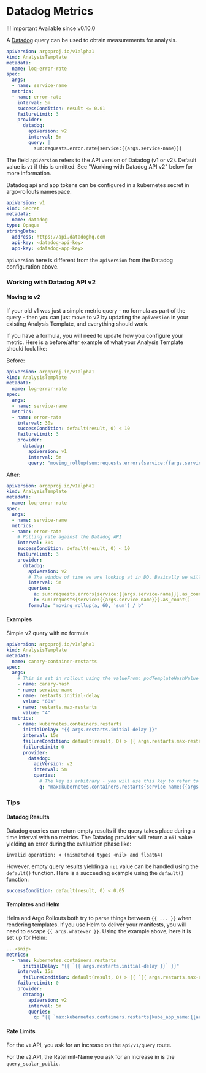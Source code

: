# Datadog Metrics

!!! important
    Available since v0.10.0

A [Datadog](https://www.datadoghq.com/) query can be used to obtain measurements for analysis.

```yaml
apiVersion: argoproj.io/v1alpha1
kind: AnalysisTemplate
metadata:
  name: loq-error-rate
spec:
  args:
  - name: service-name
  metrics:
  - name: error-rate
    interval: 5m
    successCondition: result <= 0.01
    failureLimit: 3
    provider:
      datadog:
        apiVersion: v2
        interval: 5m
        query: |
          sum:requests.error.rate{service:{{args.service-name}}}
```

The field `apiVersion` refers to the API version of Datadog (v1 or v2). Default value is `v1` if this is omitted. See "Working with Datadog API v2" below for more information.

Datadog api and app tokens can be configured in a kubernetes secret in argo-rollouts namespace.

```yaml
apiVersion: v1
kind: Secret
metadata:
  name: datadog
type: Opaque
stringData:
  address: https://api.datadoghq.com
  api-key: <datadog-api-key>
  app-key: <datadog-app-key>
```

`apiVersion` here is different from the `apiVersion` from the Datadog configuration above.

### Working with Datadog API v2

#### Moving to v2

If your old v1 was just a simple metric query - no formula as part of the query - then you can just move to v2 by updating the `apiVersion` in your existing Analysis Template, and everything should work.

If you have a formula, you will need to update how you configure your metric. Here is a before/after example of what your Analysis Template should look like:

Before:

```yaml
apiVersion: argoproj.io/v1alpha1
kind: AnalysisTemplate
metadata:
  name: log-error-rate
spec:
  args:
  - name: service-name
  metrics:
  - name: error-rate
    interval: 30s
    successCondition: default(result, 0) < 10
    failureLimit: 3
    provider:
      datadog:
        apiVersion: v1
        interval: 5m
        query: "moving_rollup(sum:requests.errors{service:{{args.service-name}}}.as_count(), 60, 'sum') / sum:requests{service:{{args.service-name}}}.as_count()"
```

After:

```yaml
apiVersion: argoproj.io/v1alpha1
kind: AnalysisTemplate
metadata:
  name: loq-error-rate
spec:
  args:
  - name: service-name
  metrics:
  - name: error-rate
    # Polling rate against the Datadog API
    interval: 30s
    successCondition: default(result, 0) < 10
    failureLimit: 3
    provider:
      datadog:
        apiVersion: v2
        # The window of time we are looking at in DD. Basically we will fetch data from (now-5m) to now.
        interval: 5m
        queries:
          a: sum:requests.errors{service:{{args.service-name}}}.as_count()
          b: sum:requests{service:{{args.service-name}}}.as_count()
        formula: "moving_rollup(a, 60, 'sum') / b"
```

#### Examples

Simple v2 query with no formula

```yaml
apiVersion: argoproj.io/v1alpha1
kind: AnalysisTemplate
metadata:
  name: canary-container-restarts
spec:
  args:
    # This is set in rollout using the valueFrom: podTemplateHashValue functionality
    - name: canary-hash
    - name: service-name
    - name: restarts.initial-delay
      value: "60s"
    - name: restarts.max-restarts
      value: "4"
  metrics:
    - name: kubernetes.containers.restarts
      initialDelay: "{{ args.restarts.initial-delay }}"
      interval: 15s
      failureCondition: default(result, 0) > {{ args.restarts.max-restarts }}
      failureLimit: 0
      provider:
        datadog:
          apiVersion: v2
          interval: 5m
          queries:
            # The key is arbitrary - you will use this key to refer to the query if you use a formula.
            q: "max:kubernetes.containers.restarts{service-name:{{args.service-name}},rollouts_pod_template_hash:{{args.canary-hash}}}"
```

### Tips

#### Datadog Results

Datadog queries can return empty results if the query takes place during a time interval with no metrics. The Datadog provider will return a `nil` value yielding an error during the evaluation phase like:

```
invalid operation: < (mismatched types <nil> and float64)
```

However, empty query results yielding a `nil` value can be handled using the `default()` function. Here is a succeeding example using the `default()` function:

```yaml
successCondition: default(result, 0) < 0.05
```

#### Templates and Helm

Helm and Argo Rollouts both try to parse things between `{{ ... }}` when rendering templates. If you use Helm to deliver your manifests, you will need to escape `{{ args.whatever }}`. Using the example above, here it is set up for Helm:

```yaml
...<snip>
metrics:
  - name: kubernetes.containers.restarts
      initialDelay: "{{ `{{ args.restarts.initial-delay }}` }}"
    interval: 15s
      failureCondition: default(result, 0) > {{ `{{ args.restarts.max-restarts }}` }}
    failureLimit: 0
    provider:
      datadog:
        apiVersion: v2
        interval: 5m
        queries:
          q: "{{ `max:kubernetes.containers.restarts{kube_app_name:{{args.kube_app_name}},rollouts_pod_template_hash:{{args.canary-hash}}}` }}"
```

#### Rate Limits

For the `v1` API, you ask for an increase on the `api/v1/query` route.

For the `v2` API, the Ratelimit-Name you ask for an increase in is the `query_scalar_public`.
